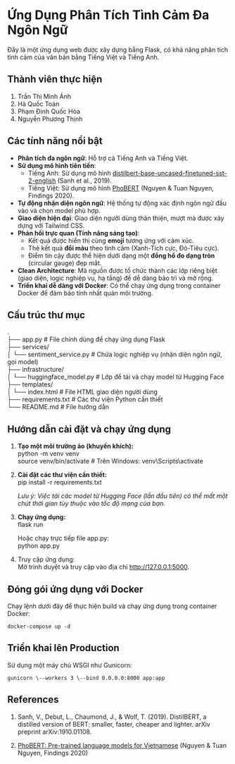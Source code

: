 # **Ứng Dụng Phân Tích Tình Cảm Đa Ngôn Ngữ**

Đây là một ứng dụng web được xây dựng bằng Flask, có khả năng phân tích tình cảm của văn bản bằng Tiếng Việt và Tiếng Anh.

## **Thành viên thực hiện**
1. Trần Thị Minh Ánh 
2. Hà Quốc Toàn 
3. Phạm Đinh Quốc Hòa
4. Nguyễn Phương Thịnh

## **Các tính năng nổi bật**

* **Phân tích đa ngôn ngữ**: Hỗ trợ cả Tiếng Anh và Tiếng Việt.  
* **Sử dụng mô hình tiên tiến**:  
  * Tiếng Anh: Sử dụng mô hình [distilbert-base-uncased-finetuned-sst-2-english](https://huggingface.co/distilbert-base-uncased-finetuned-sst-2-english) (Sanh et al., 2019).  
  * Tiếng Việt: Sử dụng mô hình [PhoBERT](https://huggingface.co/vinai/phobert-base) (Nguyen & Tuan Nguyen, Findings 2020).
* **Tự động nhận diện ngôn ngữ**: Hệ thống tự động xác định ngôn ngữ đầu vào và chọn model phù hợp.  
* **Giao diện hiện đại**: Giao diện người dùng thân thiện, mượt mà được xây dựng với Tailwind CSS.  
* **Phản hồi trực quan (Tính năng sáng tạo)**:  
  * Kết quả được hiển thị cùng **emoji** tương ứng với cảm xúc.  
  * Thẻ kết quả **đổi màu** theo tình cảm (Xanh-Tích cực, Đỏ-Tiêu cực).  
  * Điểm tin cậy được thể hiện dưới dạng một **đồng hồ đo dạng tròn** (circular gauge) đẹp mắt.  
* **Clean Architecture**: Mã nguồn được tổ chức thành các lớp riêng biệt (giao diện, logic nghiệp vụ, hạ tầng) để dễ dàng bảo trì và mở rộng.
* **Triển khai dễ dàng với Docker**: Có thể chạy ứng dụng trong container Docker để đảm bảo tính nhất quán môi trường.

## **Cấu trúc thư mục**

.  
├── app.py                  \# File chính dùng để chạy ứng dụng Flask  
├── services/  
│   └── sentiment\_service.py  \# Chứa logic nghiệp vụ (nhận diện ngôn ngữ, gọi model)  
├── infrastructure/  
│   └── huggingface\_model.py  \# Lớp để tải và chạy model từ Hugging Face  
├── templates/  
│   └── index.html            \# File HTML giao diện người dùng  
├── requirements.txt        \# Các thư viện Python cần thiết  
└── README.md               \# File hướng dẫn

## **Hướng dẫn cài đặt và chạy ứng dụng**

1. **Tạo một môi trường ảo (khuyến khích):**  
   python \-m venv venv  
   source venv/bin/activate  \# Trên Windows: venv\\Scripts\\activate

2. **Cài đặt các thư viện cần thiết:**  
   pip install \-r requirements.txt

   *Lưu ý: Việc tải các model từ Hugging Face (lần đầu tiên) có thể mất một chút thời gian tùy thuộc vào tốc độ mạng của bạn.*  
3. **Chạy ứng dụng:**  
   flask run

   Hoặc chạy trực tiếp file app.py:  
   python app.py

4. Truy cập ứng dụng:  
   Mở trình duyệt và truy cập vào địa chỉ http://127.0.0.1:5000.

## **Đóng gói ứng dụng với Docker**

Chạy lệnh dưới đây để thực hiện build và chạy ứng dụng trong container Docker:

```docker-compose up -d```

## **Triển khai lên Production**

Sử dụng một máy chủ WSGI như Gunicorn:

```gunicorn \--workers 3 \--bind 0.0.0.0:8000 app:app```


## **References**
1. Sanh, V., Debut, L., Chaumond, J., & Wolf, T. (2019). DistilBERT, a distilled version of BERT: smaller, faster, cheaper and lighter. arXiv preprint arXiv:1910.01108.

2. [PhoBERT: Pre-trained language models for Vietnamese](https://aclanthology.org/2020.findings-emnlp.92/) (Nguyen & Tuan Nguyen, Findings 2020)